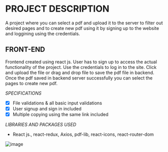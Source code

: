 # PROJECT DESCRIPTION

A project where you can select a pdf and upload it to the server to filter out desired pages and to create new pdf using it by signing up to the website and loggining using the credentials.

## FRONT-END

Frontend created using react js. User has to sign up to access the actual functionality of the project. Use the credentials to log in to the site. Click and upload the file or drag and drop file to save the pdf file in backend. Once 
the pdf saved in backend server successfully you can select the pages to create new pdf. 

_SPECIFICATIONS_
- [x] File validations & all basic input validations
- [x] User signup and sign in included
- [x] Multiple copying using the same link included

_LIBRARIES AND PACKAGES USED_
* React js., react-redux, Axios, pdf-lib, react-icons, react-router-dom

![image](https://github.com/akshaymuraly/vidyalai-task1/assets/145128862/8c055dc5-3c42-46e9-9633-88b767dfbb2a)
